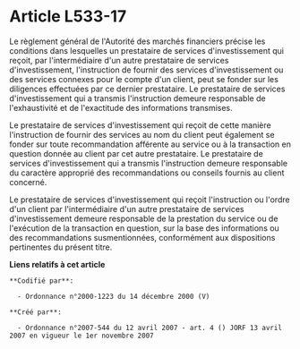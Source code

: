 # Article L533-17

Le règlement général de l'Autorité des marchés financiers précise les conditions dans lesquelles un prestataire de services
d'investissement qui reçoit, par l'intermédiaire d'un autre prestataire de services d'investissement, l'instruction de
fournir des services d'investissement ou des services connexes pour le compte d'un client, peut se fonder sur les diligences
effectuées par ce dernier prestataire. Le prestataire de services d'investissement qui a transmis l'instruction demeure
responsable de l'exhaustivité et de l'exactitude des informations transmises.

Le prestataire de services d'investissement qui reçoit de cette manière l'instruction de fournir des services au nom du
client peut également se fonder sur toute recommandation afférente au service ou à la transaction en question donnée au
client par cet autre prestataire. Le prestataire de services d'investissement qui a transmis l'instruction demeure
responsable du caractère approprié des recommandations ou conseils fournis au client concerné.

Le prestataire de services d'investissement qui reçoit l'instruction ou l'ordre d'un client par l'intermédiaire d'un autre
prestataire de services d'investissement demeure responsable de la prestation du service ou de l'exécution de la transaction
en question, sur la base des informations ou des recommandations susmentionnées, conformément aux dispositions pertinentes du
présent titre.

**Liens relatifs à cet article**

	**Codifié par**:

	  - Ordonnance n°2000-1223 du 14 décembre 2000 (V)

	**Créé par**:

	  - Ordonnance n°2007-544 du 12 avril 2007 - art. 4 () JORF 13 avril 2007 en vigueur le 1er novembre 2007
